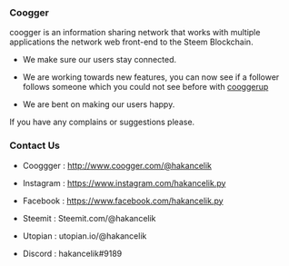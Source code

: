 ### Coogger

coogger is an information sharing network that works with multiple applications the network web front-end to the Steem Blockchain.

* We make sure our users stay connected.

* We are working towards new features, you can now see if a follower follows someone which you could not see before with [cooggerup](http://www.coogger.com/apps/cooggerup/)

* We are bent on making our users happy.

If you have any complains or suggestions please.

### Contact Us 
 
* Cooggger : http://www.coogger.com/@hakancelik

* Instagram : https://www.instagram.com/hakancelik.py

* Facebook : https://www.facebook.com/hakancelik.py

* Steemit : Steemit.com/@hakancelik

* Utopian : utopian.io/@hakancelik

* Discord : hakancelik#9189
